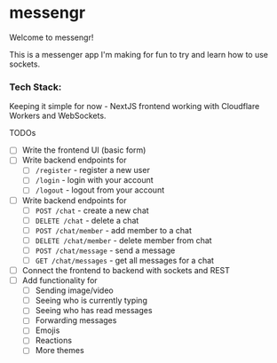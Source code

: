 # messengr

Welcome to messengr!

This is a messenger app I'm making for fun to try and learn how to use sockets.

### Tech Stack:

Keeping it simple for now - NextJS frontend working with Cloudflare Workers and WebSockets.

TODOs

- [ ] Write the frontend UI (basic form)
- [ ] Write backend endpoints for
  - [ ] `/register` - register a new user
  - [ ] `/login` - login with your account
  - [ ] `/logout` - logout from your account
- [ ] Write backend endpoints for
  - [ ] `POST /chat` - create a new chat
  - [ ] `DELETE /chat` - delete a chat
  - [ ] `POST /chat/member` - add member to a chat
  - [ ] `DELETE /chat/member` - delete member from chat
  - [ ] `POST /chat/message` - send a message
  - [ ] `GET /chat/messages` - get all messages for a chat
- [ ] Connect the frontend to backend with sockets and REST
- [ ] Add functionality for
  - [ ] Sending image/video
  - [ ] Seeing who is currently typing
  - [ ] Seeing who has read messages
  - [ ] Forwarding messages
  - [ ] Emojis
  - [ ] Reactions
  - [ ] More themes
